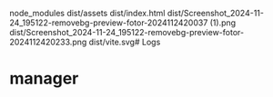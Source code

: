 node_modules 
dist/assets 
dist/index.html 
dist/Screenshot_2024-11-24_195122-removebg-preview-fotor-2024112420037 (1).png 
dist/Screenshot_2024-11-24_195122-removebg-preview-fotor-2024112420233.png 
dist/vite.svg# 
Logs
# manager